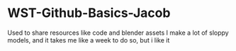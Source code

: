 # WST-Github-Basics-Jacob
Used to share resources like code and blender assets 
I make a lot of sloppy models, and it takes me like a week to do so, but i like it
